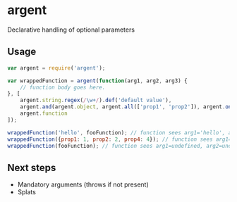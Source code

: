 argent
======

Declarative handling of optional parameters

## Usage ##

```javascript
var argent = require('argent');

var wrappedFunction = argent(function(arg1, arg2, arg3) {
	// function body goes here.
}, [
	argent.string.regex(/\w+/).def('default value'),
	argent.and(argent.object, argent.all(['prop1', 'prop2']), argent.one(['prop3', 'prop4'])),
	argent.function
]);

wrappedFunction('hello', fooFunction); // function sees arg1='hello', arg2=undefined, arg3=fooFunction
wrappedFunction({prop1: 1, prop2: 2, prop4: 4}); // function sees arg1=undefined, arg2=[object], arg3=undefined
wrappedFunction(fooFunction); // function sees arg1=undefined, arg2=undefined, arg3=fooFunction
```

## Next steps ##
 - Mandatory arguments (throws if not present)
 - Splats
